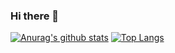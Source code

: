 ### Hi there 👋
[![Anurag's github stats](https://github-readme-stats.vercel.app/api?username=Writeup007)](https://github.com/Writeup007)
[![Top Langs](https://github-readme-stats.vercel.app/api/top-langs/?username=Writeup007)](https://github.com/Writeup007)
<!--
**Writeup007/Writeup007** is a ✨ _special_ ✨ repository because its `README.md` (this file) appears on your GitHub profile.

Here are some ideas to get you started:

- 🔭 I’m currently working on ...
- 🌱 I’m currently learning ...
- 👯 I’m looking to collaborate on ...
- 🤔 I’m looking for help with ...
- 💬 Ask me about ...
- 📫 How to reach me: ...
- 😄 Pronouns: ...
- ⚡ Fun fact: ...
-->
